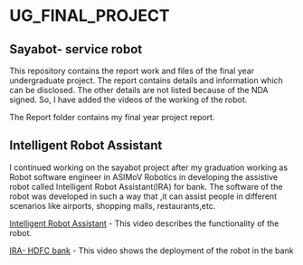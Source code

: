 # UG_FINAL_PROJECT
## Sayabot- service robot
This repository contains the report work and files of the final year undergraduate project. The report contains details and information which can be disclosed. The other details are not listed because of the NDA signed. So, I have added the videos of the working of the robot.

The Report folder contains my final year project report.

## Intelligent Robot Assistant
I continued working on the sayabot project after my graduation  working as Robot software engineer in ASIMoV Robotics in developing the assistive robot called Intelligent Robot Assistant(IRA) for bank. The software of the robot was developed in such a way that ,it can assist people in different scenarios like airports, shopping malls, restaurants,etc. 

[Intelligent Robot Assistant](https://www.youtube.com/watch?v=1xP8N7UcImM)  - This video describes the functionality of the robot.

[IRA- HDFC bank](https://youtu.be/5vjY1c8N1rk?t=75) - This video shows the deployment of the robot in the bank
